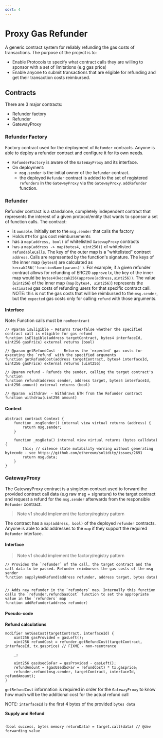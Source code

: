 ```yaml
---
sort: 4
---
```


# Proxy Gas Refunder

A generic contract system for reliably refunding the gas costs of transactions. The purpose of the project is to:

- Enable Protocols to specify what contract calls they are willing to sponsor with a set of limitations (e.g gas price)
- Enable anyone to submit transactions that are eligible for refunding and get their transaction costs reimbursed.

## Contracts

There are 3 major contracts:

- Refunder factory
- Refunder
- GatewayProxy

### Refunder Factory

Factory contract used for the deployment of `Refunder` contracts. Anyone is able to deploy a refunder contract and configure it for its own needs.

- `RefunderFactory` is aware of the `GateWayProxy` and its interface.
- On deployment:
  - `msg.sender` is the initial owner of the `Refunder` contract.
  - the deployed `Refunder` contract is added to the set of registered `refunders` in the `GatewayProxy` via the `GatewayProxy.addRefunder` function.

### Refunder

Refunder contract is a standalone, completely independent contract that represents the interest of a given protocol/entity that wants to sponsor a set of function calls.
The contract:

- is `ownable`. Initially set to the `msg.sender` that calls the factory
- Holds `ETH` for gas cost reimbursements
- has a `map(address, bool)` of whitelisted `GatewayProxy` contracts
- has a `map(address -> map(bytes4, uint256))` of whitelisted `refundableCalls`. The key of the outer map is a "whitelisted" contract `address`. Calls are represented by the function's signature. The keys of the inner map (`bytes4`) are calculated as `keccak256('functionName(params)')`. For example, if a given refunder contract allows for refunding of ERC20 `approve` tx, the key of the inner map would be `bytes4(keccak256(approve(address,uint256))`. The value (`uint256`) of the inner map (`map(bytes4, uint256)`) represents the `estimated` gas costs of refunding users for that specific contract call. NOTE: this is not the gas costs that will be reimbursed to the `msg.sender`, but the `expected` gas costs only for calling `refund` with those arguments.

#### Interface

Note:
Function calls must be `nonReentrant`

```Solidity
// @param isEligible - Returns true/false whether the specified contract call is eligible for gas refund
function isEligible(address targetContract, bytes4 interfaceId, uint256 gasPrice) external returns (bool)

// @param getRefundCost -  Returns the `expected` gas costs for executing the `refund` with the specified arguments
function getRefundCost(address targetContract, bytes4 interfaceId, uint256 gasPrice) external returns (uint256)

// @param refund - Refunds the sender, calling the target contract's function
function refund(address sender, address target, bytes4 interfaceId, uint256 amount) external returns (bool)

// @param  withdraw  - Withdraws ETH from the Refunder contract
function withdraw(uint256 amount)
```

#### Context

```solidity
abstract contract Context {
    function _msgSender() internal view virtual returns (address) {
        return msg.sender;
    }

    function _msgData() internal view virtual returns (bytes calldata) {
        this; // silence state mutability warning without generating bytecode - see https://github.com/ethereum/solidity/issues/2691
        return msg.data;
    }
}
```

### GatewayProxy

The GatewayProxy contract is a singleton contract used to forward the provided contract call data (e.g raw msg + signature) to the target contract and request a refund for the `msg.sender` afterwards from the responsible `Refunder` contract.

> Note v1 should implement the factory/registry pattern

The contract has a `map(address, bool)` of the deployed `refunder` contracts. Anyone is able to add addresses to the `map` if they support the required `Refunder` interface.

#### Interface

> Note v1 should implement the factory/registry pattern

```Solidity
// Provides the `refunder` of the call, the target contract and the call data to be passed. Refunder reimburses the gas costs of the msg sender
function supplyAndRefund(address refunder, address target, bytes data)


// Adds new refunder in the `refunders` map. Internally this function calls the `refunder.refundGasCost` function to set the appropriate value in the `refunders` map
function addRefunder(address refunder)

```

#### Pseudo-code

**Refund calculations**

```Solidity
modifier netGasCost(targetContract, interfaceId) {
    uint256 gasProvided = gasLeft();
    uint256 refundCost = refunder.getRefundCost(targetContract, interfaceId, tx.gasprice) // FIXME - non-reentrance

    _;

    uint256 gasUsedSoFar = gasProvided - gasLeft();
    refundAmount = (gasUsedSoFar + refundCost) * tx.gasprice;
    refunder.refund(msg.sender, targetContract, interfaceId, refundAmount);
}
```

`getRefundCost` information is required in order for the `GatewayProxy` to know how much will be the additional cost for the actual refund call

NOTE: `interfaceId` is the first 4 bytes of the provided `bytes data`

**Supply and Refund**

```Solidity

(bool success, bytes memory returnData) = target.call(data) // @dev forwarding value

```
